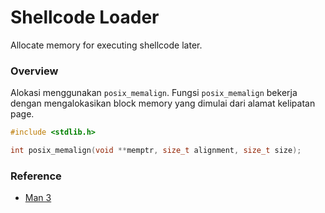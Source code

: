 # Shellcode Loader

Allocate memory for executing shellcode later.

### Overview

Alokasi menggunakan `posix_memalign`. Fungsi `posix_memalign` bekerja dengan mengalokasikan block memory yang dimulai dari alamat kelipatan page.

```c++
#include <stdlib.h>

int posix_memalign(void **memptr, size_t alignment, size_t size);
```

### Reference

- [Man 3](https://linux.die.net/man/3/posix_memalign)